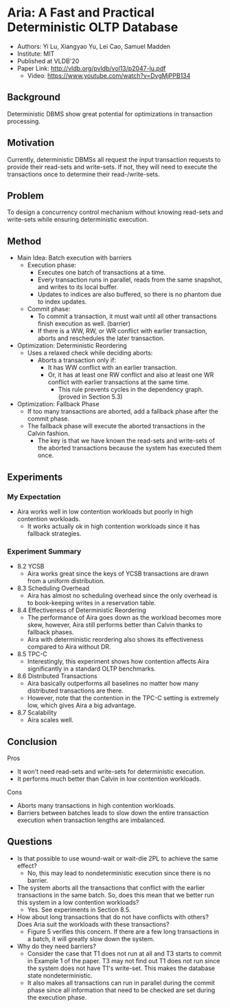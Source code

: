 # Aria: A Fast and Practical Deterministic OLTP Database

- Authors: Yi Lu, Xiangyao Yu, Lei Cao, Samuel Madden
- Institute: MIT
- Published at VLDB'20
- Paper Link: <http://vldb.org/pvldb/vol13/p2047-lu.pdf>
  - Video: <https://www.youtube.com/watch?v=DvgMjPPB134>

## Background

Deterministic DBMS show great potential for optimizations in transaction processing.

## Motivation

Currently, deterministic DBMSs all request the input transaction requests to provide their read-sets and write-sets. If not, they will need to execute the transactions once to determine their read-/write-sets.

## Problem

To design a concurrency control mechanism without knowing read-sets and write-sets while ensuring deterministic execution.

## Method

- Main Idea: Batch execution with barriers
  - Execution phase:
    - Executes one batch of transactions at a time.
    - Every transaction runs in parallel, reads from the same snapshot, and writes to its local buffer.
    - Updates to indices are also buffered, so there is no phantom due to index updates.
  - Commit phase:
    - To commit a transaction, it must wait until all other transactions finish execution as well. (barrier)
    - If there is a WW, RW, or WR conflict with earlier transaction, aborts and reschedules the later transaction.
- Optimization: Deterministic Reordering
  - Uses a relaxed check while deciding aborts:
    - Aborts a transaction only if:
      - It has WW conflict with an earlier transaction.
      - Or, it has at least one RW conflict and also at least one WR conflict with earlier transactions at the same time.
        - This rule prevents cycles in the dependency graph. (proved in Section 5.3)
- Optimization: Fallback Phase
  - If too many transactions are aborted, add a fallback phase after the commit phase.
  - The fallback phase will execute the aborted transactions in the Calvin fashion.
    - The key is that we have known the read-sets and write-sets of the aborted transactions because the system has executed them once.

## Experiments

### My Expectation

- Aira works well in low contention workloads but poorly in high contention workloads.
  - It works actually ok in high contention workloads since it has fallback strategies.

### Experiment Summary

- 8.2 YCSB
  - Aira works great since the keys of YCSB transactions are drawn from a uniform distribution.
- 8.3 Scheduling Overhead
  - Aira has almost no scheduling overhead since the only overhead is to book-keeping writes in a reservation table.
- 8.4 Effectiveness of Deterministic Reordering
  - The performance of Aira goes down as the workload becomes more skew, however, Aira still performs better than Calvin thanks to fallback phases.
  - Aira with deterministic reordering also shows its effectiveness compared to Aira without DR.
- 8.5 TPC-C
  - Interestingly, this experiment shows how contention affects Aira significantly in a standard OLTP benchmarks.
- 8.6 Distributed Transactions
  - Aira basically outperforms all baselines no matter how many distributed transactions are there.
  - However, note that the contention in the TPC-C setting is extremely low, which gives Aira a big advantage.
- 8.7 Scalability
  - Aira scales well.

## Conclusion

Pros

- It won't need read-sets and write-sets for deterministic execution.
- It performs much better than Calvin in low contention workloads.

Cons

- Aborts many transactions in high contention workloads.
- Barriers between batches leads to slow down the entire transaction execution when transaction lengths are imbalanced.

## Questions

- Is that possible to use wound-wait or wait-die 2PL to achieve the same effect?
  - No, this may lead to nondeterministic execution since there is no barrier.
- The system aborts all the transactions that conflict with the earlier transactions in the same batch. So, does this mean that we better run this system in a low contention workloads?
  - Yes. See experiments in Section 8.5.
- How about long transactions that do not have conflicts with others? Does Aria suit the workloads with these transactions?
  - Figure 5 verifies this concern. If there are a few long transactions in a batch, it will greatly slow down the system.
- Why do they need barriers?
  - Consider the case that T1 does not run at all and T3 starts to commit in Example 1 of the paper. T3 may not find out T1 does not run since the system does not have T1's write-set. This makes the database state nondeterministic.
  - It also makes all transactions can run in parallel during the commit phase since all information that need to be checked are set during the execution phase.
